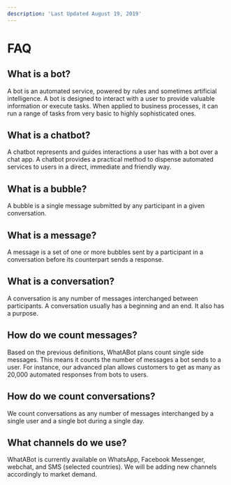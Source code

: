 ```yaml
---
description: 'Last Updated August 19, 2019'
---
```


# FAQ

## What is a bot?

A bot is an automated service, powered by rules and sometimes artificial intelligence. A bot is designed to interact with a user to provide valuable information or execute tasks. When applied to business processes, it can run a range of tasks from very basic to highly sophisticated ones.

## What is a chatbot?

A chatbot represents and guides interactions a user has with a bot over a chat app. A chatbot provides a practical method to dispense automated services to users in a direct, immediate and friendly way.

## What is a bubble?

A bubble is a single message submitted by any participant in a given conversation.

## What is a message?

A message is a set of one or more bubbles sent by a participant in a conversation before its counterpart sends a response.

## What is a conversation?

A conversation is any number of messages interchanged between participants. A conversation usually has a beginning and an end. It also has a purpose.

## How do we count messages?

Based on the previous definitions, WhatABot plans count single side messages. This means it counts the number of messages a bot sends to a user. For instance, our advanced plan allows customers to get as many as 20,000 automated responses from bots to users.

## How do we count conversations?

We count conversations as any number of messages interchanged by a single user and a single bot during a single day. 

## What channels do we use?

WhatABot is currently available on WhatsApp, Facebook Messenger, webchat, and SMS \(selected countries\). We will be adding new channels accordingly to market demand.

## 

###  <a id="definitions"></a>

